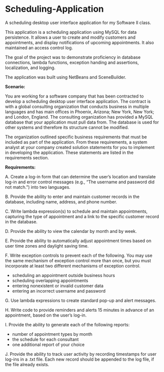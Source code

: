 # Scheduling-Application

A scheduling desktop user interface application for my Software II class.

This application is a scheduling application using MySQL for data persistence. It allows a user to create and modify customers and appointments, and display notifications of upcoming appointments. It also maintained an access control log.

The goal of the project was to demonstrate proficiency in database connections, lambda functions, exception handing and assertions, localization, and logging.

The application was built using NetBeans and SceneBuilder.

**Scenario:**

You are working for a software company that has been contracted to develop a scheduling desktop user interface application. The contract is with a global consulting organization that conducts business in multiple languages and has main offices in Phoenix, Arizona; New York, New York; and London, England. The consulting organization has provided a MySQL database that your application must pull data from. The database is used for other systems and therefore its structure cannot be modified.

The organization outlined specific business requirements that must be included as part of the application. From these requirements, a system analyst at your company created solution statements for you to implement in developing the application. These statements are listed in the requirements section.

**Requirements:**

A. Create a log-in form that can determine the user’s location and translate log-in and error control messages (e.g., “The username and password did not match.”) into two languages.

B. Provide the ability to enter and maintain customer records in the database, including name, address, and phone number.

C. Write lambda expression(s) to schedule and maintain appointments, capturing the type of appointment and a link to the specific customer record in the database.

D. Provide the ability to view the calendar by month and by week.

E. Provide the ability to automatically adjust appointment times based on user time zones and daylight saving time.

F. Write exception controls to prevent each of the following. You may use the same mechanism of exception control more than once, but you must incorporate at least two different mechanisms of exception control.
* scheduling an appointment outside business hours
* scheduling overlapping appointments 
* entering nonexistent or invalid customer data 
* entering an incorrect username and password

G. Use lambda expressions to create standard pop-up and alert messages.

H. Write code to provide reminders and alerts 15 minutes in advance of an appointment, based on the user’s log-in.

I. Provide the ability to generate each of the following reports:
* number of appointment types by month 
* the schedule for each consultant 
* one additional report of your choice

J. Provide the ability to track user activity by recording timestamps for user log-ins in a .txt file. Each new record should be appended to the log file, if the file already exists.
